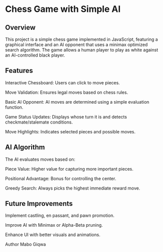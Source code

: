 # Chess Game with Simple AI

## Overview

This project is a simple chess game implemented in JavaScript, featuring a graphical interface and an AI opponent that uses a minimax optimized search algorithm. The game allows a human player to play as white against an AI-controlled black player.

## Features

Interactive Chessboard: Users can click to move pieces.

Move Validation: Ensures legal moves based on chess rules.

Basic AI Opponent: AI moves are determined using a simple evaluation function.

Game Status Updates: Displays whose turn it is and detects checkmate/stalemate conditions.

Move Highlights: Indicates selected pieces and possible moves.

## AI Algorithm

The AI evaluates moves based on:

Piece Value: Higher value for capturing more important pieces.

Positional Advantage: Bonus for controlling the center.

Greedy Search: Always picks the highest immediate reward move.

## Future Improvements

Implement castling, en passant, and pawn promotion.

Improve AI with Minimax or Alpha-Beta pruning.

Enhance UI with better visuals and animations.

Author
Mabo Giqwa

